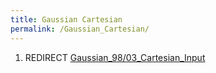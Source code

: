 ```yaml
---
title: Gaussian Cartesian
permalink: /Gaussian_Cartesian/
---
```


1.  REDIRECT [Gaussian_98/03_Cartesian_Input](/Gaussian_98/03_Cartesian_Input "wikilink")
